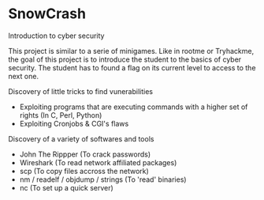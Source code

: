 # SnowCrash
Introduction to cyber security

This project is similar to a serie of minigames.
Like in rootme or Tryhackme, the goal of this project is to introduce the student to the basics of cyber security.
The student has to found a flag on its current level to access to the next one.

Discovery of little tricks to find vunerabilities
  - Exploiting programs that are executing commands with a higher set of rights (In C, Perl, Python)
  - Exploiting Cronjobs & CGI's flaws
 
 Discovery of a variety of softwares and tools
  - John The Rippper (To crack passwords)
  - Wireshark (To read network affiliated packages)
  - scp (To copy files accross the network)
  - nm / readelf / objdump / strings (To 'read' binaries)
  - nc (To set up a quick server)
